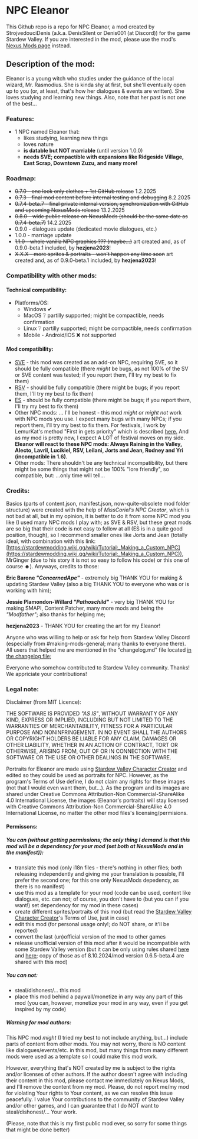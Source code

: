 # NPC Eleanor

This Github repo is a repo for NPC Eleanor, a mod created by StrojvedouciDenis (a.k.a. DenisSilent or Denis001 (at Discord)) for the game Stardew Valley.
If you are interested in the mod, please use the mod's [Nexus Mods page](https://www.nexusmods.com/stardewvalley/mods/31663) instead.

## **Description of the mod:**

Eleanor is a young witch who studies under the guidance of the local wizard, Mr. Rasmodius. She is kinda shy at first, but she'll eventually open up to you (or, at least, that's how her dialogues & events are written). She loves studying and learning new things. Also, note that her past is not one of the best...

### **Features:**

* 1 NPC named Eleanor that:
  * likes studying, learning new things
  * loves nature
  * **is datable but NOT marriable** (until version 1.0.0)
  * **needs SVE; compactible with expansions like Ridgeside Village, East Scrap, Downtown Zuzu, and many more!**

### **Roadmap:**

* ~~0.7.0 - one look only clothes + 1st GitHub release~~ 1.2.2025
* ~~0.7.3 - final mod content before internal testing and debugging~~ 8.2.2025
* ~~0.7.4-beta.7 - final private internal version, synchronization with GitHub and upcoming NexusMods release~~ 13.2.2025
* ~~0.8.0 - wide public release on NexusMods (should be the same date as 0.7.4-beta.7)~~ 14.2.2025
* 0.9.0 - dialogues update (dedicated movie dialogues, etc.)
* 1.0.0 - marriage update
* ~~1.1.0 - whole vanilla NPC graphics ??? (maybe...)~~ art created and, as of 0.9.0-beta.1 included, by **hezjena2023**!
* ~~X.X.X - more sprites & portraits - won't happen any time soon~~ art created and, as of 0.9.0-beta.1 included, by **hezjena2023**!

### **Compatibility with other mods:**

#### **Technical compatibility:**

* Platforms/OS:
  * Windows ✔
  * MacOS ❔ partilly supported; might be compactible, needs confirmation
  * Linux ❔ partilly supported; might be compactible, needs confirmation
  * Mobile - Android/iOS ❌ not supported

#### **Mod compatibility:**

* [SVE](https://www.nexusmods.com/stardewvalley/mods/3753) - this mod was created as an add-on NPC, requiring SVE, so it should be fully compatible (there *might* be bugs, as not 100% of the SV or SVE content was tested; if you report them, I'll try my best to fix them)
* [RSV](https://www.nexusmods.com/stardewvalley/mods/7286) - should be fully compatible (there might be bugs; if you report them, I'll try my best to fix them)
* [ES](https://www.nexusmods.com/stardewvalley/mods/5787) - should be fully compatible (there might be bugs; if you report them, I'll try my best to fix them)
* Other NPC mods:
  ... I'll be honest - this mod *might or might not* work with NPC mods you use. I expect many bugs with many NPCs; if you report them, I'll try my best to fix them. For festivals, I work by LemurKat's method "First in gets priority" which is described [here.](https://lemurkat.wordpress.com/2021/11/13/help-theyre-overlapping-at-a-festival/) And as my mod is pretty new, I expect A LOT of festival moves on my side.
  **Eleanor will react to these NPC mods: Always Raining in the Valley, Alecto, Lavril, Lucikiel, RSV, Leilani, Jorts and Jean, Rodney and Yri (incompatible in 1.6).**
* Other mods:
  There shouldn't be any technical incompatibility, but there might be some things that might not be 100% "lore friendly", so compatible, but:
  ...only time will tell...

### **Credits:**

Basics (parts of content.json, manifest.json, now-quite-obsolete mod folder structure) were created with the help of *MissCoriel's NPC Creator*, which is not bad at all, but in my opinion, it is better to do it from some NPC mod you like (I used many NPC mods I play with; as SVE & RSV, but these great mods are so big that their code is not easy to follow at all (ES is in a quite good position, though), so I recommend smaller ones like Jorts and Jean (totally ideal, with combination with this link: [https://stardewmodding.wiki.gg/wiki/Tutorial:_Making_a_Custom_NPC](https://stardewmodding.wiki.gg/wiki/Tutorial:_Making_a_Custom_NPC)), MrGinger (due to his story it is not so easy to follow his code) or this one of course ☻). Anyways, credits to those:

**Eric Barone *"ConcernedApe"*** - extremely big THANK YOU for making & updating Stardew Valley (also a big THANK YOU to everyone who was or is working with him);

**Jessie Plamondon-Willard *"Pathoschild"*** - very big THANK YOU for making SMAPI, Content Patcher,  many more mods and being the *"Modfather"*; also thanks for helping me;

**hezjena2023** - THANK YOU for creating the art for my Eleanor!

Anyone who was willing to help or ask for help from Stardew Valley Discord (especially from #making-mods-general; many thanks to everyone there). All users that helped me are mentioned in the "changelog.md" file located [in the changelog file](https://github.com/DenisSilent/Eleanor/blob/main/%5BCP%5D%20Eleanor/zzz_dummy%20files/changelog.md);

Everyone who somehow contributed to Stardew Valley community. Thanks! We appriciate your contributions!

### **Legal note:**

Disclaimer (from MIT Licence):

THE SOFTWARE IS PROVIDED *"AS IS"*, WITHOUT WARRANTY OF ANY KIND, EXPRESS OR IMPLIED, INCLUDING BUT NOT LIMITED TO THE WARRANTIES OF MERCHANTABILITY, FITNESS FOR A PARTICULAR PURPOSE AND NONINFRINGEMENT. IN NO EVENT SHALL THE AUTHORS OR COPYRIGHT HOLDERS BE LIABLE FOR ANY CLAIM, DAMAGES OR OTHER LIABILITY, WHETHER IN AN ACTION OF CONTRACT, TORT OR OTHERWISE, ARISING FROM, OUT OF OR IN CONNECTION WITH THE SOFTWARE OR THE USE OR OTHER DEALINGS IN THE SOFTWARE.

Portraits for Eleanor are made using [Stardew Valley Character Creator](https://jazzybee.itch.io/sdvcharactercreator) and edited so they could be used as portraits for NPC. However, as the program's Terms of Use define, I do not claim any rights for these images (not that I would even want them, but...). As the program and its images are shared under Creative Commons Attribution-Non Commercial-ShareAlike 4.0 International License, the images (Eleanor's portraits) will stay licensed with Creative Commons Attribution-Non Commercial-ShareAlike 4.0 International License, no matter the other mod files's licensing/permisions.

#### **Permissons:**

##### **You can (without getting permissions; the only thing I demand is that this mod will be a dependency for your mod (set both at NexusMods and in the manifest)):**

* translate this mod (only i18n files - there's nothing in other files; both releasing independently and giving me your translation is possible, I'll prefer the second one; for this one only NexusMods depedency, as there is no manifest)
* use this mod as a template for your mod (code can be used, content like dialogues, etc. can not; of course, you don't have to (but you can if you want!) set dependency for my mod in these cases)
* create different sprites/portraits of this mod (but read the [Stardew Valley Character Creator](https://jazzybee.itch.io/sdvcharactercreator)'s Terms of Use, just in case)
* edit this mod (for personal usage only!; do NOT share, or it'll be reported)
* convert the last (un)official version of the mod to other games
* release unofficial version of this mod after it would be incompatible with some Stardew Valley version (but it can be only using rules shared  [here](https://forums.stardewvalley.net/threads/unofficial-mod-updates.2096/) and [here](https://stardewvalleywiki.com/Modding:Mod_compatibility#Creating_an_unofficial_update); copy of those as of 8.10.2024/mod version 0.6.5-beta.4 are shared with this mod)

##### **You can not:**

* steal/dishonest/... this mod
* place this mod behind a paywall/monetize in any way any part of this mod (you can, however, monetize your mod in any way, even if you get inspired by my code)

##### **Warning for mod authors:**

This NPC mod *might* (I tried my best to not include anything, but...) include parts of content from other mods. You may not worry, there is NO content like dialogues/events/etc. in this mod, but many things from many different mods were used as a template so I could make this mod work.

However, everything that's NOT created by me is subject to the rights and/or licenses of other authors. If the author doesn't agree with including their content in this mod, please contact me immediately on Nexus Mods, and I'll remove the content from my mod. Please, do not report me/my mod for violating Your rights to Your content, as we can resolve this issue peacefully. I value Your contributions to the community of Stardew Valley and/or other games, and I can guarantee that I do NOT want to steal/dishonest/... Your work.

(Please, note that this is my first public mod ever, so sorry for some things that might be done better)
